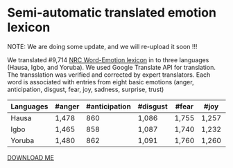 # Semi-automatic translated emotion lexicon

NOTE: We are doing some update, and we will re-upload it soon !!!


We translated #9,714 [NRC Word-Emotion lexicon](https://saifmohammad.com/WebPages/NRC-Emotion-Lexicon.htm) in to three languages (Hausa, Igbo, and Yoruba). We used Google Translate API for translation. The transslation was verified and corrected by expert translators. Each word is associated with entries from eight basic emotions (anger, anticipation, disgust, fear, joy, sadness, surprise, trust) 


| Languages | #anger | #anticipation| #disgust | #fear | #joy | #sadness| #surprise | #trust |  
| --------- | -------- |-------- | -------- |   --------- | -------- |  -------- | -------- |   -------- | 
| Hausa  | 1,478  |   860  |  1,086  |   1,755  |  1,257  |   1,288  | 582  |  1,551  | 
| Igbo  | 1,465  |  858  | 1,087	   |  1,740  |  1,232  |   1283  | 575  |  1,474  | 
| Yoruba  |  1,480  |   862  |  1,091	  |  1,760  |  1,260  |  1,292  |  583  |  1,560  | 


[DOWNLOAD ME](https://github.com/hausanlp/NaijaSenti/tree/main/data/translated_emotion_lexicon)




